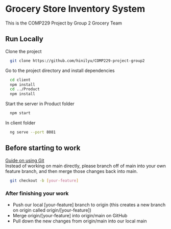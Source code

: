 # Grocery Store Inventory System

This is the COMP229 Project by Group 2 Grocery Team

## Run Locally

Clone the project

```bash
  git clone https://github.com/hinilyu/COMP229-project-group2
```

Go to the project directory and install dependencies

```bash
  cd client
  npm install
  cd ../Product
  npm install
```

Start the server in Product folder

```bash
  npm start
```

In client folder

```bash
  ng serve --port 8081
```

## Before starting to work

[Guide on using Git](https://www.freecodecamp.org/news/practical-git-and-git-workflows/) <br />
Instead of working on main directly, please branch off of main into your own feature branch, and then merge those changes back into main.

```bash
  git checkout -b [your-feature]
```

### After finishing your work

- Push our local [your-feature] branch to origin (this creates a new branch on origin called origin/[your-feature])
- Merge origin/[your-feature] into origin/main on GitHub
- Pull down the new changes from origin/main into our local main
